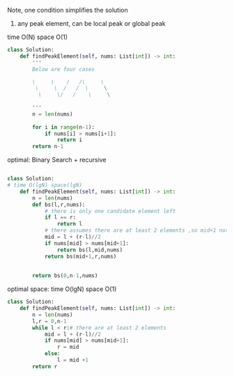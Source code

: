 

Note, one condition simplifies the solution
1. any peak element, can be local peak or global peak


time O(N) space O(1)
```python
class Solution:
    def findPeakElement(self, nums: List[int]) -> int:
        """
        Below are four cases 

        \     \    /   /\     \          
         \     \  /   /  \     \
          \     \/   /    \     \
        
        """
        n = len(nums)
        
        for i in range(n-1):
            if nums[i] > nums[i+1]:
                return i
        return n-1 

```

optimal:  Binary Search + recursive 
```python

class Solution:
# time O(lgN) space(lgN)
    def findPeakElement(self, nums: List[int]) -> int:
        n = len(nums)
        def bs(l,r,nums):
            # there is only one candidate element left  
            if l == r:
                return l
            # there assumes there are at least 2 elements ,so mid+1 not overflow 
            mid = l + (r-l)//2
            if nums[mid] > nums[mid+1]:
                return bs(l,mid,nums)
            return bs(mid+1,r,nums)
        
        
        return bs(0,n-1,nums)
```

optimal space: time O(lgN) space O(1)
```python
class Solution:
    def findPeakElement(self, nums: List[int]) -> int:
        n = len(nums)
        l,r = 0,n-1
        while l < r:# there are at least 2 elements
            mid = l + (r-l)//2
            if nums[mid] > nums[mid+1]:
                r = mid
            else:
                l = mid +1 
        return r
            

```